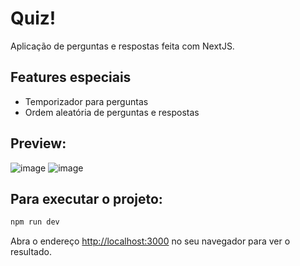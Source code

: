 # Quiz!
Aplicação de perguntas e respostas feita com NextJS.

## Features especiais
- Temporizador para perguntas
- Ordem aleatória de perguntas e respostas

## Preview:
![image](https://user-images.githubusercontent.com/49008821/183262321-757b621e-643e-47e7-ba2c-45f5de3abaf6.png)
![image](https://user-images.githubusercontent.com/49008821/183262611-7101d8f5-51b5-41fb-a3a4-6bad70489052.png)


## Para executar o projeto:
```bash
npm run dev
```

Abra o endereço [http://localhost:3000](http://localhost:3000) no seu navegador para ver o resultado.
